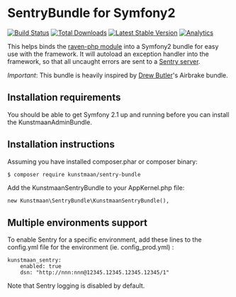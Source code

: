 SentryBundle for Symfony2
================================

[![Build Status](https://travis-ci.org/Kunstmaan/KunstmaanSentryBundle.png?branch=master)](http://travis-ci.org/Kunstmaan/KunstmaanSentryBundle)
[![Total Downloads](https://poser.pugx.org/kunstmaan/sentry-bundle/downloads.png)](https://packagist.org/packages/kunstmaan/sentry-bundle)
[![Latest Stable Version](https://poser.pugx.org/kunstmaan/sentry-bundle/v/stable.png)](https://packagist.org/packages/kunstmaan/sentry-bundle)
[![Analytics](https://ga-beacon.appspot.com/UA-3160735-7/Kunstmaan/KunstmaanSentryBundle)](https://github.com/igrigorik/ga-beacon)

This helps binds the [raven-php module](https://github.com/getsentry/raven-php) into a Symfony2 bundle for easy use with the framework. It will autoload an exception handler into the framework, so that all uncaught errors are sent to a [Sentry server](https://www.getsentry.com).

*Important*: This bundle is heavily inspired by [Drew Butler](https://github.com/nodrew)'s Airbrake bundle.

Installation requirements
-------------------------
You should be able to get Symfony 2.1 up and running before you can install the KunstmaanAdminBundle.

Installation instructions
-------------------------
Assuming you have installed composer.phar or composer binary:

``` bash
$ composer require kunstmaan/sentry-bundle
```

Add the KunstmaanSentryBundle to your AppKernel.php file:

```
new Kunstmaan\SentryBundle\KunstmaanSentryBundle(),
```

Multiple environments support
-----------------------------

To enable Sentry for a specific environment, add these lines to the config.yml file for the environment (ie. config_prod.yml) :

```
kunstmaan_sentry:
    enabled: true
    dsn: "http://nnn:nnn@12345.12345.12345.12345/1"
```

Note that Sentry logging is disabled by default.
